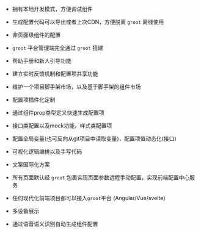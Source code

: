 - 拥有本地开发模式，方便调试组件
- 生成配置代码可以导出或者上次CDN，方便脱离 `groot` 离线使用
- 非页面级组件的配置
- `groot` 平台管理端完全通过 `groot` 搭建


- 帮助手册和新人引导功能
- 建立实时反馈机制和配置项共享功能
- 维护一个项目脚手架市场，以及基于脚手架的组件市场


- 配置项插件化定制
- 通过组件prop类型定义快速生成配置项
- 接口类配置以及mock功能，样式类配置项
- 配置全局变量(也可反向从git项目中读取变量)，配置项值动态化(接口)
- 可视化逻辑编排以及手写代码
- 文案国际化方案


- 所有页面默认经 `groot` 包裹实现页面参数远程手动配置，实现前端配置中心服务
- 任何现代化前端项目都可以接入`groot`平台 (Angular/Vue/svelte)
- 多设备展示
- 通过语音语义识别自动生成组件配置